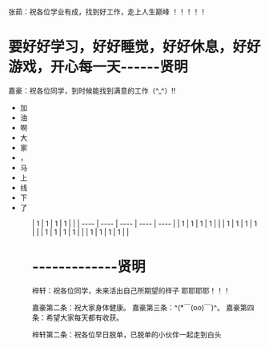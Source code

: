 张茹：祝各位学业有成，找到好工作，走上人生巅峰 ！！！！！
<h1>要好好学习，好好睡觉，好好休息，好好游戏，开心每一天------贤明</h1>
嘉豪：祝各位同学，到时候能找到满意的工作（^_^）!!
<ul>
<li>加</li>
<li>油</li>
<li>啊</li>
<li>大</li>
<li>家</li>
<li>，</li>
<li>马</li>
<li>上</li>
<li>线</li>
<li>下</li>
<li>了</li>
<ul>
| 1    | 1    | 1    | 1    |      |
| ---- | ---- | ---- | ---- | ---- |
| 1    | 1    | 1    | 1    |      |
| 1    | 1    | 1    | 1    |      |
| 1    | 1    | 1    | 1    |      |
| 1    | 1    | 1    | 1    |      |

# -------------贤明

梓轩：祝各位同学，未来活出自己所期望的样子 耶耶耶耶！！！

嘉豪第二条：祝大家身体健康。
嘉豪第三条：^(*￣(oo)￣)^。
嘉豪第四条：希望大家每天都有收获。

梓轩第二条：祝各位早日脱单，已脱单的小伙伴一起走到白头
